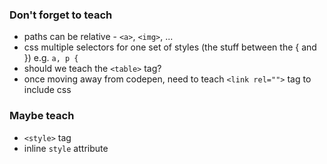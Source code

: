 ### Don't forget to teach
- paths can be relative - `<a>`, `<img>`, ...
- css multiple selectors for one set of styles (the stuff between the { and }) e.g. `a, p {`
- should we teach the `<table>` tag?
- once moving away from codepen, need to teach `<link rel="">` tag to include css



### Maybe teach
- `<style>` tag
- inline `style` attribute